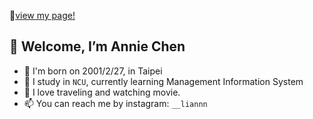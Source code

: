 :paperclip:[view my page!](https://lianchencc.github.io/)
## 👋 Welcome, I’m Annie Chen
- 👀 I'm born on 2001/2/27, in Taipei
- 🌱 I study in `NCU`, currently learning Management Information System
- 💞️ I love traveling and watching movie.
- 📫 You can reach me by instagram: `__liannn`

<!---
lianchencc/lianchencc is a ✨ special ✨ repository because its `README.md` (this file) appears on your GitHub profile.
You can click the Preview link to take a look at your changes.
--->
